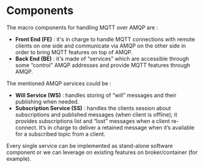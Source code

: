 # Components

The macro components for handling MQTT over AMQP are :

* **Front End (FE)** : it's in charge to handle MQTT connections with remote clients on one side and communicate via AMQP on the other side in order to bring MQTT features on top of AMQP.
* **Back End (BE)** : it's made of “services” which are accessible through some “control” AMQP addresses and provide MQTT features through AMQP.

The mentioned AMQP services could be :

* **Will Service (WS)** : handles storing of “will” messages and their publishing when needed.
* **Subscription Service (SS)** : handles the clients session about subscriptions and published messages (when client is offline); it provides subscriptions list and “lost” messages when a client re-connect. It’s in charge to deliver a retained message when it’s available for a subscribed topic from a client.

Every single service can be implemented as stand-alone software component or we can leverage on existing features on broker/container (for example).
